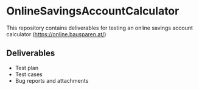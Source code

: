 # OnlineSavingsAccountCalculator

This repository contains deliverables for testing an online savings account calculator (https://online.bausparen.at/)

## Deliverables
* Test plan
* Test cases
* Bug reports and attachments